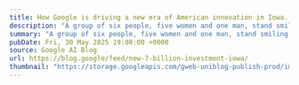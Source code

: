 ```yaml
---
title: How Google is driving a new era of American innovation in Iowa.
description: "A group of six people, five women and one man, stand smiling on a white platform. They are positioned outdoors with a large data center featuring a Google logo and an American flag hanging from it in the background. Construction equipment, including a yellow crane, is visible next to the building."
summary: "A group of six people, five women and one man, stand smiling on a white platform. They are positioned outdoors with a large data center featuring a Google logo and an American flag hanging from it in the background. Construction equipment, including a yellow crane, is visible next to the building."
pubDate: Fri, 30 May 2025 19:08:00 +0000
source: Google AI Blog
url: https://blog.google/feed/new-7-billion-investment-iowa/
thumbnail: "https://storage.googleapis.com/gweb-uniblog-publish-prod/images/Iowa_SS.max-1440x810.png"
---
```


